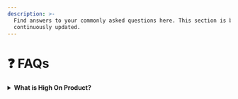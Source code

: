 ```yaml
---
description: >-
  Find answers to your commonly asked questions here. This section is being
  continuously updated.
---
```


# ❓ FAQs

<details>

<summary><strong>What is High On Product?</strong></summary>

High On Product is a free, time-bound initiative focused on helping entry-level candidates successfully prepare for PM interviews. By offering relevant, reliable, and relatable guidance to cracking non-tech Interviews, High On Product cuts through the noise and focuses on what truly matters.

</details>
